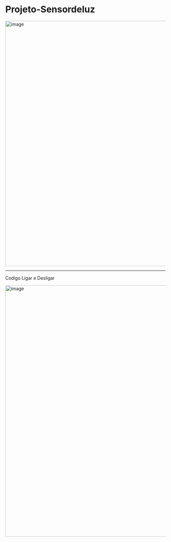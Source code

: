 ﻿# Projeto-Sensordeluz
<img width="949" height="768" alt="image" src="https://github.com/user-attachments/assets/8f6123fb-f29f-4912-a9d7-8a029968ad21" />

---
Codigo Ligar e Desligar

<img width="922" height="788" alt="image" src="https://github.com/user-attachments/assets/89cc1cbc-432a-44af-b944-ffead41fc6f4" />
